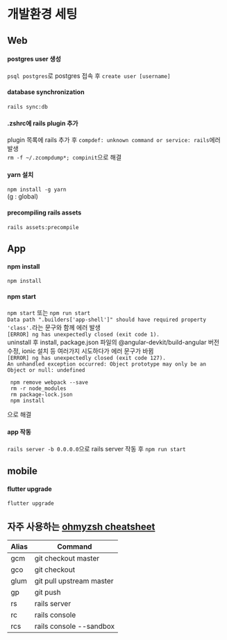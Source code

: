 # 개발환경 세팅
## Web
#### postgres user 생성
`psql postgres`로 postgres 접속 후 `create user [username]`
#### database synchronization
`rails sync:db`
#### .zshrc에 rails plugin 추가
plugin 목록에 rails 추가 후 `compdef: unknown command or service: rails`에러 발생  
`rm -f ~/.zcompdump*; compinit`으로 해결
#### yarn 설치
`npm install -g yarn`  
(g : global)
#### precompiling rails assets
`rails assets:precompile`

## App
#### npm install
`npm install`
#### npm start
`npm start` 또는 `npm run start`  
`Data path ".builders['app-shell']" should have required property 'class'.`라는 문구와 함께 에러 발생  
`[ERROR] ng has unexpectedly closed (exit code 1).`  
uninstall 후 install, package.json 파일의 @angular-devkit/build-angular 버전 수정, ionic 설치 등 여러가지 시도하다가 에러 문구가 바뀜  
`[ERROR] ng has unexpectedly closed (exit code 127).`  
`An unhandled exception occurred: Object prototype may only be an Object or null: undefined`  
```
 npm remove webpack --save
 rm -r node_modules
 rm package-lock.json
 npm install
```
으로 해결
#### app 작동
`rails server -b 0.0.0.0`으로 rails server 작동 후 `npm run start`

## mobile
#### flutter upgrade
`flutter upgrade`

## 자주 사용하는 [ohmyzsh cheatsheet](https://github.com/ohmyzsh/ohmyzsh/wiki/Cheatsheet)
Alias | Command
------------ | -------------
gcm | git checkout master
gco | git checkout
glum | git pull upstream master
gp | git push
rs | rails server
rc | rails console
rcs | rails console --sandbox
